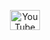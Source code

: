 <p align="center">
<a href="https://www.youtube.com/watch?v=dQw4w9WgXcQ"><img align="center" alt="YouTube" target="_blank" height="32" width="48" src="https://upload.wikimedia.org/wikipedia/commons/thumb/0/09/YouTube_full-color_icon_%282017%29.svg/2560px-YouTube_full-color_icon_%282017%29.svg.png"></a>
 </p>

